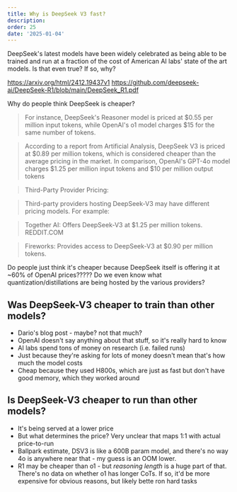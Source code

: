 ```yaml
---
title: Why is DeepSeek V3 fast?
description: 
order: 25
date: '2025-01-04'
---
```


DeepSeek's latest models have been widely celebrated as being able to be trained and run at a fraction of the cost of American AI labs' state of the art models. Is that even true? If so, why?

https://arxiv.org/html/2412.19437v1 
https://github.com/deepseek-ai/DeepSeek-R1/blob/main/DeepSeek_R1.pdf

Why do people think DeepSeek is cheaper?

> For instance, DeepSeek's Reasoner model is priced at $0.55 per million input tokens, while OpenAI's o1 model charges $15 for the same number of tokens.

> According to a report from Artificial Analysis, DeepSeek V3 is priced at $0.89 per million tokens, which is considered cheaper than the average pricing in the market. In comparison, OpenAI's GPT-4o model charges $1.25 per million input tokens and $10 per million output tokens

> Third-Party Provider Pricing:

> Third-party providers hosting DeepSeek-V3 may have different pricing models. For example:

> Together AI: Offers DeepSeek-V3 at $1.25 per million tokens. 
REDDIT.COM

> Fireworks: Provides access to DeepSeek-V3 at $0.90 per million tokens.

Do people just think it's cheaper because DeepSeek itself is offering it at ~60% of OpenAI prices????? Do we even know what quantization/distillations are being hosted by the various providers?

## Was DeepSeek-V3 cheaper to train than other models?

- Dario's blog post - maybe? not that much?
- OpenAI doesn't say anything about that stuff, so it's really hard to know
- AI labs spend tons of money on research (i.e. failed runs)
- Just because they're asking for lots of money doesn't mean that's how much the model costs
- Cheap because they used H800s, which are just as fast but don't have good memory, which they worked around

## Is DeepSeek-V3 cheaper to run than other models?

- It's being served at a lower price
- But what determines the price? Very unclear that maps 1:1 with actual price-to-run
- Ballpark estimate, DSV3 is like a 600B param model, and there's no way 4o is anywhere near that - my guess is an OOM lower. 
- R1 may be cheaper than o1 - but _reasoning length_ is a huge part of that. There's no data on whether o1 has longer CoTs. If so, it'd be more expensive for obvious reasons, but likely bette ron hard tasks

## 
